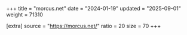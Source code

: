 +++
title = "morcus.net"
date = "2024-01-19"
updated = "2025-09-01"
weight = 71310

[extra]
source = "https://morcus.net/"
ratio = 20
size = 70
+++
